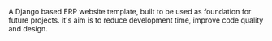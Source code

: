 A Django based ERP website template, built to be used as foundation for future projects.
it's aim is to reduce development time, improve code quality and design.
